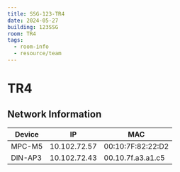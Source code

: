 ```yaml
---
title: SSG-123-TR4
date: 2024-05-27
building: 123SSG
room: TR4
tags:
  - room-info
  - resource/team
---
```


# TR4

## Network Information

Device         | IP           | MAC
-------------- | ------------ | -----------------
MPC-M5         | 10.102.72.57 | 00:10:7F:82:22:D2
DIN-AP3        | 10.102.72.43 | 00.10.7f.a3.a1.c5
